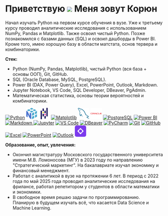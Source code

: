 Приветствую ![](https://user-images.githubusercontent.com/18350557/176309783-0785949b-9127-417c-8b55-ab5a4333674e.gif) Меня зовут Корюн
=======================================================================================================================================

Начал изучать Python на первом курсе обучения в вузе. Уже к третьему курсу проводил аналитические исследования с использованием NumPy, Pandas и Matplotlib. Также освоил чистый Python. Позже познакомился с базами данных (SQL) и освоил дашборды в Power BI. Кроме того, имею хорошую базу в области матстата, основ тервера и комбинаторики.

**Стек:**
- Python (NumPy, Pandas, Matplotlib), чистый Python (вся база + основы ООП), Git, GitHub.
- SQL (Oracle Database, MySQL, PostgreSQL).
- Power BI (DAX, Power Query), Excel, PowerPoint, Outlook, Markdown.
- Jupyter Notebook, VS Code, SQL Developer, DBeaver, PgAdmin. 
- Математическая статистика, основы теории вероятностей и комбинаторики.

<p align="left">
<a href="https://www.python.org/" target="_blank" rel="noreferrer"><img src="https://raw.githubusercontent.com/danielcranney/readme-generator/main/public/icons/skills/python-colored.svg" width="36" height="36" alt="Python" title="Python"/></a>
<a href="https://numpy.org/" target="_blank" rel="noreferrer"><img src="https://raw.githubusercontent.com/devicons/devicon/master/icons/numpy/numpy-original.svg" width="36" height="36" alt="NumPy" title="NumPy"/></a>
<a href="https://pandas.pydata.org/" target="_blank" rel="noreferrer"><img src="https://raw.githubusercontent.com/devicons/devicon/master/icons/pandas/pandas-original.svg" width="36" height="36" alt="Pandas" title="Pandas"/></a>
<a href="https://matplotlib.org/" target="_blank" rel="noreferrer"><img src="https://raw.githubusercontent.com/gilbarbara/logos/main/logos/matplotlib.svg" width="36" height="36" alt="Matplotlib" title="Matplotlib"/></a>
<a href="https://www.mysql.com/" target="_blank" rel="noreferrer"><img src="https://raw.githubusercontent.com/devicons/devicon/master/icons/mysql/mysql-original.svg" width="36" height="36" alt="MySQL" title="MySQL"/></a>
<a href="https://www.oracle.com/database/" target="_blank" rel="noreferrer"><img src="https://raw.githubusercontent.com/devicons/devicon/master/icons/oracle/oracle-original.svg" width="36" height="36" alt="Oracle DB" title="Oracle Database"/></a>
<a href="https://www.postgresql.org/" target="_blank" rel="noreferrer"><img src="https://raw.githubusercontent.com/danielcranney/readme-generator/main/public/icons/skills/postgresql-colored.svg" width="36" height="36" alt="PostgreSQL" title="PostgreSQL"/></a>
<a href="https://powerbi.microsoft.com/" target="_blank" rel="noreferrer"><img src="https://github.com/microsoft/PowerBI-Icons/blob/main/SVG/Power-BI.svg?raw=true" width="36" height="36" alt="Power BI" title="Power BI"/></a>
<a href="https://www.markdownguide.org/" target="_blank" rel="noreferrer"><img src="https://cdn.worldvectorlogo.com/logos/markdown.svg" width="36" height="36" alt="Markdown" title="Markdown"/>
</a>
<a href="https://jupyter.org/" target="_blank" rel="noreferrer"><img src="https://cdn.jsdelivr.net/gh/devicons/devicon/icons/jupyter/jupyter-original.svg" width="36" height="36" alt="Jupyter" title="Jupyter Notebook"/></a>
<a href="https://code.visualstudio.com/" target="_blank" rel="noreferrer"><img src="https://cdn.jsdelivr.net/gh/devicons/devicon/icons/vscode/vscode-original.svg" width="36" height="36" alt="VS Code" title="Visual Studio Code"/></a>
<a href="https://dbeaver.io/" target="_blank" rel="noreferrer"><img src="https://dbeaver.io/wp-content/uploads/2015/09/beaver-head.png" width="36" height="36" alt="DBeaver" title="DBeaver"/></a>
<a href="https://www.jetbrains.com/pycharm/" target="_blank" rel="noreferrer"><img src="https://upload.wikimedia.org/wikipedia/commons/1/1d/PyCharm_Icon.svg" width="36" height="36" alt="PyCharm" title="PyCharm"/></a>
<a href="https://git-scm.com/" target="_blank" rel="noreferrer"><img src="https://cdn.jsdelivr.net/gh/devicons/devicon/icons/git/git-original.svg" width="36" height="36" alt="Git" title="Git"/></a>
<a href="https://github.com/" target="_blank" rel="noreferrer"><img src="https://cdn.jsdelivr.net/gh/devicons/devicon/icons/github/github-original.svg" width="36" height="36" alt="GitHub" title="GitHub"/></a>
<a href="https://www.microsoft.com/en-us/microsoft-365/excel" target="_blank" rel="noreferrer"><img src="https://upload.wikimedia.org/wikipedia/commons/3/34/Microsoft_Office_Excel_%282019%E2%80%93present%29.svg" width="36" height="36" alt="Excel" title="Excel"/></a>
<a href="https://www.microsoft.com/en-us/microsoft-365/powerpoint" target="_blank" rel="noreferrer"><img src="https://upload.wikimedia.org/wikipedia/commons/0/0d/Microsoft_Office_PowerPoint_%282019%E2%80%93present%29.svg" width="36" height="36" alt="PowerPoint" title="PowerPoint"/></a>
<a href="https://www.microsoft.com/en-us/microsoft-365/outlook" target="_blank" rel="noreferrer"><img src="https://upload.wikimedia.org/wikipedia/commons/d/df/Microsoft_Office_Outlook_%282018%E2%80%93present%29.svg" width="36" height="36" alt="Outlook" title="Outlook"/></a>
<a href="https://obsidian.md/" target="_blank" rel="noreferrer"><svg width="36" height="36" viewBox="0 0 256 256" xmlns="http://www.w3.org/2000/svg"><rect width="256" height="256" rx="40" fill="#7C3AED"/><path d="M128 56L56 128l72 72 72-72-72-72zm0 108a36 36 0 1 1 0-72 36 36 0 0 1 0 72z" fill="#FFF"/></svg></a>
</p>

**Образование, опыт, увлечения:**
* Окончил магистратуру Московского государственного университета имени М.В. Ломоносова (МГУ) в 2023 году по направлению "Стратегический маркетинг". На бакалавриате изучал экономику и финансовый менеджмент.
* Работал с аналитикой в вузе на протяжении 6 лет. В период с 2022 года по май 2025 года проводил аналитические исследования на фрилансе, работал репетитором у студентов в области математики и экономики.
* В свободное время решаю задачи по программированию. Планирую в будущем изучать всё, что касается Data Science и Machine Learning.













